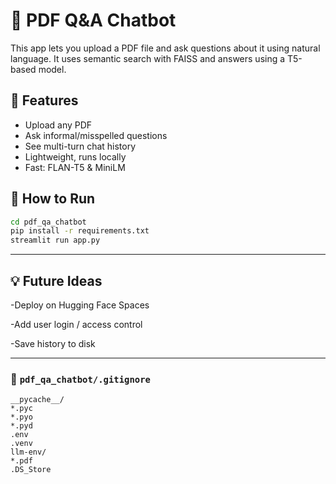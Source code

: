 # 📄 PDF Q&A Chatbot

This app lets you upload a PDF file and ask questions about it using natural language. It uses semantic search with FAISS and answers using a T5-based model.

## 🧠 Features

- Upload any PDF
- Ask informal/misspelled questions
- See multi-turn chat history
- Lightweight, runs locally
- Fast: FLAN-T5 & MiniLM

## 🚀 How to Run

```bash
cd pdf_qa_chatbot
pip install -r requirements.txt
streamlit run app.py
```
---

## 💡 Future Ideas
-Deploy on Hugging Face Spaces

-Add user login / access control

-Save history to disk


---

### 📁 `pdf_qa_chatbot/.gitignore`

```gitignore
__pycache__/
*.pyc
*.pyo
*.pyd
.env
.venv
llm-env/
*.pdf
.DS_Store
